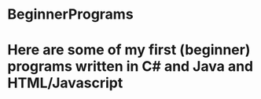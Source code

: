 # BeginnerPrograms

# Here are some of my first (beginner) programs written in C# and Java and HTML/Javascript
